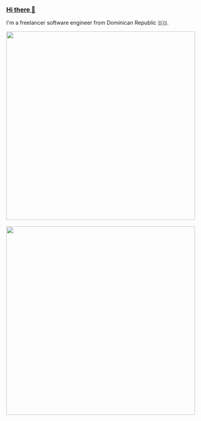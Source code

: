 ### [ Hi there 👋](https://dewinmartinez.com/)

I'm a freelancer software engineer from Dominican Republic 🇩🇴.
 
<a href="https://github.com/dewinjm">
  <img width="500" src="https://github-readme-stats.vercel.app/api?username=dewinjm&show_icons=true&theme=dracula">
</a>
<br/>
<br/>
<a href="https://github.com/dewinjm">
  <img width="500" src="https://github-readme-stats.vercel.app/api/top-langs/?username=dewinjm&&langs_count=6&layout=compact&theme=dracula">
</a>


<!--
**dewinjm/dewinjm** is a ✨ _special_ ✨ repository because its `README.md` (this file) appears on your GitHub profile.

Here are some ideas to get you started:

- 🔭 I’m currently working on ...
- 🌱 I’m currently learning ...
- 👯 I’m looking to collaborate on ...
- 🤔 I’m looking for help with ...
- 💬 Ask me about ...
- 📫 How to reach me: ...
- 😄 Pronouns: ...
- ⚡ Fun fact: ...

## Open Source Projects
<div align="center">
<a href="https://github.com/unifay/curso-javascript"><img src="https://github-readme-stats.vercel.app/api/pin/?username=dewinjm&repo=monthyear-picker&theme=dracula">
<a href="https://github.com/unifay/curso-javascript"><img src="https://github-readme-stats.vercel.app/api/pin/?username=dewinjm&repo=retrofit-helper&theme=dracula">
</div>
-->
